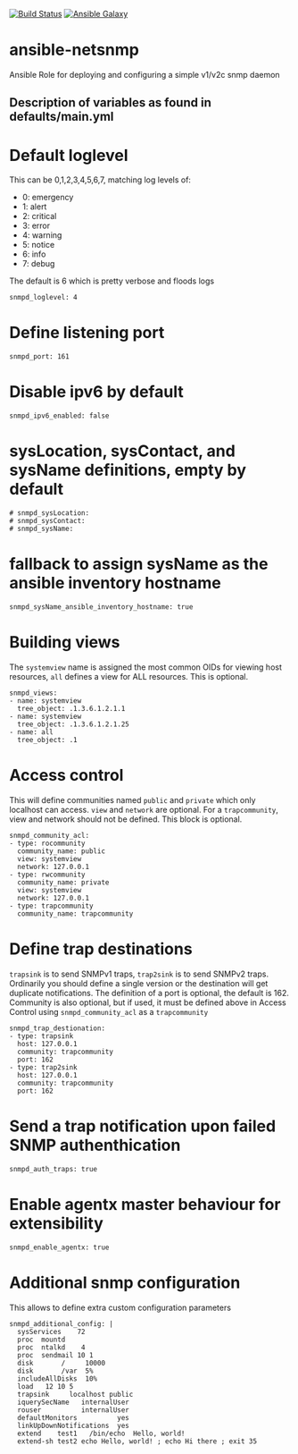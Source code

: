 [![Build Status](https://travis-ci.org/scathatheworm/ansible-netsnmp.svg)](https://travis-ci.org/scathatheworm/ansible-netsnmp) [![Ansible Galaxy](http://img.shields.io/badge/galaxy-scathatheworm.netsnmp.svg)](https://galaxy.ansible.com/scathatheworm/netsnmp)

# ansible-netsnmp
Ansible Role for deploying and configuring a simple v1/v2c snmp daemon

## Description of variables as found in defaults/main.yml

# Default loglevel
This can be 0,1,2,3,4,5,6,7, matching log levels of:
- 0: emergency
- 1: alert
- 2: critical
- 3: error
- 4: warning
- 5: notice
- 6: info
- 7: debug

The default is 6 which is pretty verbose and floods logs

```
snmpd_loglevel: 4
```

# Define listening port

```
snmpd_port: 161
```
 
# Disable ipv6 by default

```
snmpd_ipv6_enabled: false
```

# sysLocation, sysContact, and sysName definitions, empty by default

```
# snmpd_sysLocation: 
# snmpd_sysContact:
# snmpd_sysName: 
```

# fallback to assign sysName as the ansible inventory hostname

```
snmpd_sysName_ansible_inventory_hostname: true
```

# Building views
The `systemview` name is assigned the most common OIDs for viewing host resources, `all` defines a view for ALL resources. This is optional.

```
snmpd_views:
- name: systemview
  tree_object: .1.3.6.1.2.1.1
- name: systemview
  tree_object: .1.3.6.1.2.1.25
- name: all
  tree_object: .1
```

# Access control
This will define communities named `public` and `private` which only localhost can access. `view` and `network` are optional. For a `trapcommunity`, view and network should not be defined. This block is optional.

```
snmpd_community_acl:
- type: rocommunity
  community_name: public
  view: systemview
  network: 127.0.0.1
- type: rwcommunity
  community_name: private
  view: systemview
  network: 127.0.0.1
- type: trapcommunity
  community_name: trapcommunity
```

# Define trap destinations
`trapsink` is to send SNMPv1 traps, `trap2sink` is to send SNMPv2 traps. Ordinarily you should define a single version or the destination will get duplicate notifications. The definition of a port is optional, the default is 162. Community is also optional, but if used, it must be defined above in Access Control using `snmpd_community_acl` as a `trapcommunity`

```
snmpd_trap_destionation:
- type: trapsink
  host: 127.0.0.1
  community: trapcommunity
  port: 162
- type: trap2sink
  host: 127.0.0.1
  community: trapcommunity
  port: 162
```

# Send a trap notification upon failed SNMP authenthication

```
snmpd_auth_traps: true
```

# Enable agentx master behaviour for extensibility

```
snmpd_enable_agentx: true
```

# Additional snmp configuration
This allows to define extra custom configuration parameters

```
snmpd_additional_config: |
  sysServices    72
  proc  mountd
  proc  ntalkd    4
  proc  sendmail 10 1
  disk       /     10000
  disk       /var  5%
  includeAllDisks  10%
  load   12 10 5
  trapsink     localhost public
  iquerySecName   internalUser
  rouser          internalUser
  defaultMonitors          yes
  linkUpDownNotifications  yes
  extend    test1   /bin/echo  Hello, world!
  extend-sh test2 echo Hello, world! ; echo Hi there ; exit 35
```
